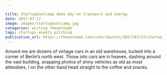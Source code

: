 ```yaml
---

title: Startupbootcamp demo day on transport and energy
date: 2017-07-17
image: images/startupbootcamp.jpg
categories: writing thenextweb
tags: startups events pitching
publication_url: https://thenextweb.com/contributors/2017/07/17/startupbootcamp-demo-day-transport-energy/#.tnw_GC3oSW3u
---
```


Around me are dozens of vintage cars in an old warehouse, tucked into a corner of Berlin’s north west. Those into cars are in heaven, dashing around the vast building, snapping photos of shiny vehicles as old as most attendees. I on the other hand head straight to the coffee and snacks.
